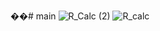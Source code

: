 ��#   m a i n 
 
 ![R_Calc (2)](https://user-images.githubusercontent.com/110718166/236282714-9f3482ad-73ed-4b07-b142-9e7d98ab0c49.jpeg)
![R_calc](https://user-images.githubusercontent.com/110718166/236282727-6b77a22a-e1e4-49f8-9265-9b70c4711341.jpeg)

